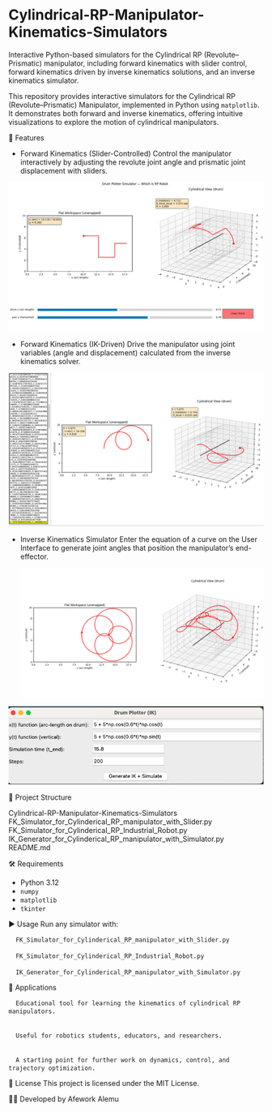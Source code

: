 # Cylindrical-RP-Manipulator-Kinematics-Simulators
Interactive Python-based simulators for the Cylindrical RP (Revolute–Prismatic) manipulator, including forward kinematics with slider control, forward kinematics driven by inverse kinematics solutions, and an inverse kinematics simulator.



This repository provides interactive simulators for the Cylindrical RP (Revolute–Prismatic) Manipulator, implemented in Python using `matplotlib`.  
It demonstrates both forward and inverse kinematics, offering intuitive visualizations to explore the motion of cylindrical manipulators.  



🚀 Features
- Forward Kinematics (Slider-Controlled)
  Control the manipulator interactively by adjusting the revolute joint angle and prismatic joint displacement with sliders.  

![image alt](https://github.com/aAfeworki/Cylindrical-RP-Manipulator-Kinematics-Simulators/blob/main/FK_Simulator_for_Cylinderical_RP_manipulator_with_Slider.png?raw=true)

- Forward Kinematics (IK-Driven)
  Drive the manipulator using joint variables (angle and displacement) calculated from the inverse kinematics solver.  

![image alt](https://github.com/aAfeworki/Cylindrical-RP-Manipulator-Kinematics-Simulators/blob/main/FK_Simulator_for_Cylinderical_RP_Industrial_Robot.png?raw=true)

- Inverse Kinematics Simulator
Enter the equation of a curve on the User Interface to generate joint angles that position the manipulator’s end-effector.

  ![image alt](https://github.com/aAfeworki/Cylindrical-RP-Manipulator-Kinematics-Simulators/blob/main/IK_Generator_for_Cylinderical_RP_manipulator_with_Simulator.png?raw=true)

 ![image alt](https://github.com/aAfeworki/Cylindrical-RP-Manipulator-Kinematics-Simulators/blob/main/IK_Generator_for_Cylinderical_RP_manipulator_with_Simulator%20User%20Interface.png?raw=true)

📂 Project Structure

Cylindrical-RP-Manipulator-Kinematics-Simulators
      FK_Simulator_for_Cylinderical_RP_manipulator_with_Slider.py
      FK_Simulator_for_Cylinderical_RP_Industrial_Robot.py
      IK_Generator_for_Cylinderical_RP_manipulator_with_Simulator.py
      README.md



🛠 Requirements
- Python 3.12
- `numpy`
- `matplotlib`
- `tkinter`




▶️ Usage
Run any simulator with:

      FK_Simulator_for_Cylinderical_RP_manipulator_with_Slider.py

      FK_Simulator_for_Cylinderical_RP_Industrial_Robot.py

      IK_Generator_for_Cylinderical_RP_manipulator_with_Simulator.py


🎯 Applications

      Educational tool for learning the kinematics of cylindrical RP manipulators.


      Useful for robotics students, educators, and researchers.


      A starting point for further work on dynamics, control, and trajectory optimization.


📜 License
This project is licensed under the MIT License.

👨‍💻 Developed by Afework Alemu
